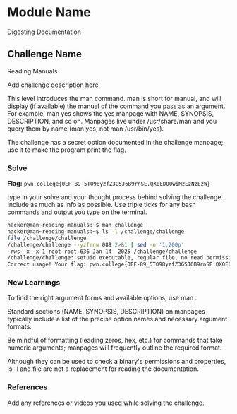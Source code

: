 # Module Name
Digesting Documentation
## Challenge Name
Reading Manuals

Add challenge description here

This level introduces the man command. man is short for manual, and will display (if available) the manual of the command you pass as an argument. For example, man yes shows the yes manpage with NAME, SYNOPSIS, DESCRIPTION, and so on. Manpages live under /usr/share/man and you query them by name (man yes, not man /usr/bin/yes).

The challenge has a secret option documented in the challenge manpage; use it to make the program print the flag.

### Solve
**Flag:** `pwn.college{0EF-89_5T098yzfZ3G5J6B9rnSE.QX0EDO0wiMzEzNzEzW}`

type in your solve and your thought process behind solving the challenge. Include as much as info as possible. Use triple ticks for any bash commands and output you type on the terminal.

```bash
hacker@man~reading-manuals:~$ man challenge
hacker@man~reading-manuals:~$ ls -l /challenge/challenge
file /challenge/challenge
/challenge/challenge --yzfrnw 089 2>&1 | sed -n '1,200p'
-rws--x--x 1 root root 636 Jan 14  2025 /challenge/challenge
/challenge/challenge: setuid executable, regular file, no read permission
Correct usage! Your flag: pwn.college{0EF-89_5T098yzfZ3G5J6B9rnSE.QX0EDO0wiMzEzNzEzW}
```

### New Learnings
To find the right argument forms and available options, use man <command>.

 Standard sections (NAME, SYNOPSIS, DESCRIPTION) on manpages typically include a list of the precise option names and necessary argument formats.

 Be mindful of formatting (leading zeros, hex, etc.) for commands that take numeric arguments; manpages will frequently outline the required format.

 Although they can be used to check a binary's permissions and properties, ls -l and file are not a replacement for reading the documentation.

### References 
Add any references or videos you used while solving the challenge.

